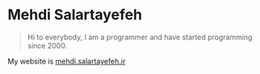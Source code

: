 # Mehdi Salartayefeh
> Hi to everybody, I am a programmer and have started programming since 2000.

My website is [mehdi.salartayefeh.ir](://mehdi.salartayefeh.ir)
